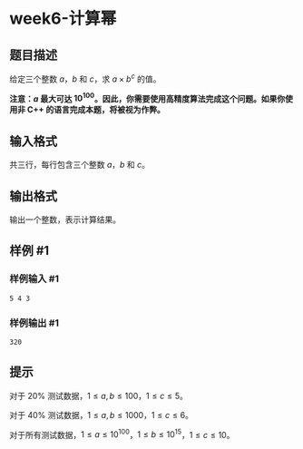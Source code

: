 # week6-计算幂

## 题目描述

给定三个整数 $a$，$b$ 和 $c$，求 $a\times b^c$ 的值。

**注意：$a$ 最大可达 $10^{100}$。因此，你需要使用高精度算法完成这个问题。如果你使用非 C++ 的语言完成本题，将被视为作弊。**

## 输入格式

共三行，每行包含三个整数 $a$，$b$ 和 $c$。

## 输出格式

输出一个整数，表示计算结果。

## 样例 #1

### 样例输入 #1

```
5 4 3
```

### 样例输出 #1

```
320
```

## 提示

对于 $20\%$ 测试数据，$1 \leq a,b \leq 100$，$1 \leq c \leq 5$。

对于 $40\%$ 测试数据，$1 \leq a,b \leq 1000$，$1 \leq c \leq 6$。

对于所有测试数据，$1 \leq a \leq 10^{100}$，$1 \leq b \leq 10^{15}$，$1 \leq c \leq 10$。